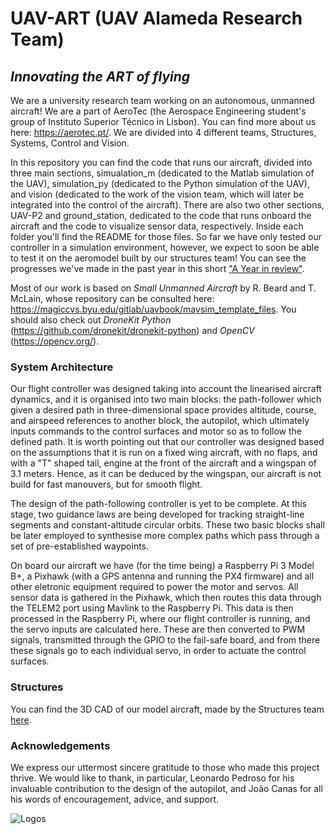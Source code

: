 # UAV-ART (UAV Alameda Research Team)
## *Innovating the ART of flying*

We are a university research team working on an autonomous, unmanned aircraft! We are a part of AeroTec (the Aerospace Engineering student's group of Instituto Superior Técnico in Lisbon). You can find more about us here: https://aerotec.pt/. We are divided into 4 different teams, Structures, Systems, Control and Vision.

In this repository you can find the code that runs our aircraft, divided into three main sections, simualation_m (dedicated to the Matlab simulation of the UAV), simulation_py (dedicated to the Python simulation of the UAV), and vision (dedicated to the work of the vision team, which will later be integrated into the control of the aircraft). There are also two other sections, UAV-P2 and ground_station, dedicated to the code that runs onboard the aircraft and the code to visualize sensor data, respectively. Inside each folder you'll find the README for those files. So far we have only tested our controller in a simulation environment, however, we expect to soon be able to test it on the aeromodel built by our structures team! You can see the progresses we've made in the past year in this short ["A Year in review"](https://youtu.be/h7s87GzxMtY).

Most of our work is based on *Small Unmanned Aircraft* by R. Beard and T. McLain, whose repository can be consulted here: https://magiccvs.byu.edu/gitlab/uavbook/mavsim_template_files. You should also check out *DroneKit Python* (https://github.com/dronekit/dronekit-python) and *OpenCV* (https://opencv.org/).

### System Architecture
Our flight controller was designed taking into account the linearised aircraft dynamics, and it is organised into two main blocks: the path-follower which given a desired path in three-dimensional space provides altitude, course, and airspeed references to another block, the autopilot, which ultimately inputs commands to the control surfaces and motor so as to follow the defined path. It is worth pointing out that our controller was designed based on the assumptions that it is run on a fixed wing aircraft, with no flaps, and with a "T" shaped tail, engine at the front of the aircraft and a wingspan of 3.1 meters. Hence, as it can be deduced by the wingspan, our aircraft is not build for fast manouvers, but for smooth flight. 

The design of the path-following controller is yet to be complete. At this stage, two guidance laws are being developed for tracking straight-line segments and constant-altitude circular orbits. These two basic blocks shall be later employed to synthesise more complex paths which pass through a set of pre-established waypoints.

On board our aircraft we have (for the time being) a Raspberry Pi 3 Model B+, a Pixhawk (with a GPS antenna and running the PX4 firmware) and all other eletronic equipment required to power the motor and servos. All sensor data is gathered in the Pixhawk, which then routes this data through the TELEM2 port using Mavlink to the Raspberry Pi. This data is then processed in the Raspberry Pi, where our flight controller is running, and the servo inputs are calculated here. These are then converted to PWM signals, transmitted through the GPIO to the fail-safe board, and from there these signals go to each individual servo, in order to actuate the control surfaces. 

### Structures
You can find the 3D CAD of our model aircraft, made by the Structures team [here](https://autode.sk/37Kln2Q).


### Acknowledgements
We express our uttermost sincere gratitude to those who made this project thrive. We would like to thank, in particular, Leonardo Pedroso for his invaluable contribution to the design of the autopilot, and João Canas for all his words of encouragement, advice, and support.

![Logos](https://i.imgur.com/HNF4COq.png)


